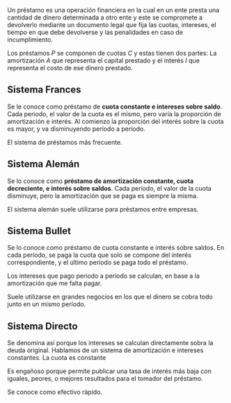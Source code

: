 Un préstamo es una operación financiera en la cual en un ente presta una cantidad de dinero determinada a otro ente y este se compromete a devolverlo mediante un documento legal que fija las cuotas, intereses, el tiempo en que debe devolverse y las penalidades en caso de incumplimiento.

Los préstamos $P$ se componen de cuotas $C$ y estas tienen dos partes: La amortización $A$ que representa el capital prestado y el interés $I$ que representa el costo de ese dinero prestado.

## Sistema Frances

Se le conoce como préstamo de **cuota constante e intereses sobre saldo**. Cada periodo, el valor de la cuota es el mismo, pero varía la proporción de amortización e interés. Al comienzo la proporción del interés sobre la cuota es mayor, y va disminuyendo período a período.

El sistema de préstamos más frecuente.

## Sistema Alemán

Se lo conoce como **préstamo de amortización constante, cuota decreciente, e interés sobre saldos**. Cada período, el valor de la cuota disminuye, pero la amortización que se paga es siempre la misma.

El sistema alemán suele utilizarse para préstamos entre empresas.

## Sistema Bullet

Se lo conoce como préstamo de cuota constante e interés sobre saldos. En cada período, se paga la cuota que solo se compone del interés correspondiente, y el último período se paga todo el préstamo.

Los intereses que pago periodo a período se calculan, en base a la amortización que me falta pagar.

Suele utilizarse en grandes negocios en los que el dinero se cobra todo junto en un mismo período.

## Sistema Directo

Se denomina así porque los intereses se calculan directamente sobra la deuda original. Hablamos de un sistema de amortización e intereses constantes. La cuota es constante

Es engañoso porque permite publicar una tasa de interés más baja con iguales, peores, o mejores resultados para el tomador del préstamo.

Se conoce como efectivo rápido.
